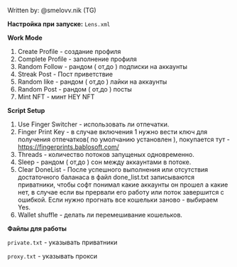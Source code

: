Written by: @smelovv.nik (TG)

**Настройка при запуске:** `Lens.xml`

**Work Mode**
1. Create Profile - создание профиля
2. Complete Profile - заполнение профиля
3. Random Follow - рандом ( от,до ) подписки на аккаунты
4. Streak Post - Пост приветствие
5. Random like - рандом ( от,до ) лайки на аккаунты
6. Random Post - рандом ( от,до ) посты 
7. Mint NFT - минт HEY NFT

**Script Setup**
1. Use Finger Switcher - использовать ли отпечатки.
2. Finger Print Key - в случае включения 1 нужно вести ключ для получения отпечатков( по умолчанию установлен ), покупается тут - https://fingerprints.bablosoft.com/
3. Threads - количество потоков запущеных одновременно.
4. Sleep - рандом ( от,до ) сон между аккаунтами в потоке.
5. Clear DoneList - После успешного выполнения или отсутствия достаточного баланаса в файл done_list.txt записываются приватники, чтобы софт понимал какие аккаунты он прошел а какие нет, в случае если вы прервали его работу или поток завершится с ошибкой. Если нужно прогнать все кошельки заново - выбираем Yes.
6. Wallet shuffle - делать ли перемешивание кошельков.

**Файлы для работы**

`private.txt` - указывать приватники

`proxy.txt` - указывать прокси
